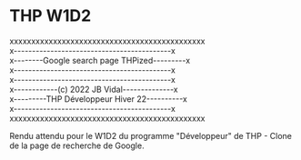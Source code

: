 # THP W1D2

xxxxxxxxxxxxxxxxxxxxxxxxxxxxxxxxxxxxxxxxxxxxx  
x-------------------------------------------x  
x--------Google search page THPized---------x  
x-------------------------------------------x  
x-------------------------------------------x  
x------------(c) 2022 JB Vidal--------------x  
x---------THP Développeur Hiver 22----------x  
x-------------------------------------------x  
xxxxxxxxxxxxxxxxxxxxxxxxxxxxxxxxxxxxxxxxxxxxx

Rendu attendu pour le W1D2 du programme "Développeur" de THP - Clone de la page de recherche de Google.
